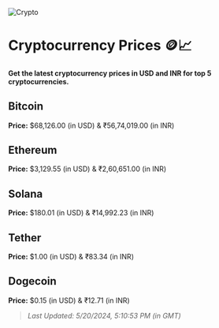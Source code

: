 
![Crypto](https://www.techguide.com.au/wp-content/uploads/2020/11/crypto3.jpeg)

# Cryptocurrency Prices 🪙📈

#### Get the latest cryptocurrency prices in USD and INR for top 5 cryptocurrencies.

## Bitcoin

**Price:** $68,126.00 (in USD) & ₹56,74,019.00 (in INR)

## Ethereum

**Price:** $3,129.55 (in USD) & ₹2,60,651.00 (in INR)

## Solana

**Price:** $180.01 (in USD) & ₹14,992.23 (in INR)

## Tether

**Price:** $1.00 (in USD) & ₹83.34 (in INR)

## Dogecoin

**Price:** $0.15 (in USD) & ₹12.71 (in INR)

> _Last Updated: 5/20/2024, 5:10:53 PM (in GMT)_
